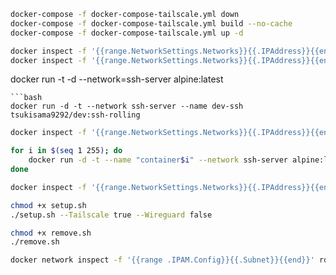 ```bash
docker-compose -f docker-compose-tailscale.yml down
docker-compose -f docker-compose-tailscale.yml build --no-cache
docker-compose -f docker-compose-tailscale.yml up -d
```
```bash
docker inspect -f '{{range.NetworkSettings.Networks}}{{.IPAddress}}{{end}}' ssh-tailscale
docker inspect -f '{{range.NetworkSettings.Networks}}{{.IPAddress}}{{end}}' ssh-server-ssh-1
```

docker run -t -d --network=ssh-server alpine:latest
```
```bash
docker run -d -t --network ssh-server --name dev-ssh tsukisama9292/dev:ssh-rolling
```
```bash
docker inspect -f '{{range.NetworkSettings.Networks}}{{.IPAddress}}{{end}}' dev-ssh
```
```bash
for i in $(seq 1 255); do
    docker run -d -t --name "container$i" --network ssh-server alpine:latest
done
```
```bash
docker inspect -f '{{range.NetworkSettings.Networks}}{{.IPAddress}}{{end}}' container255
```
```bash
chmod +x setup.sh
./setup.sh --Tailscale true --Wireguard false
```
```bash
chmod +x remove.sh
./remove.sh
```
```bash
docker network inspect -f '{{range .IPAM.Config}}{{.Subnet}}{{end}}' rds-vpn
```